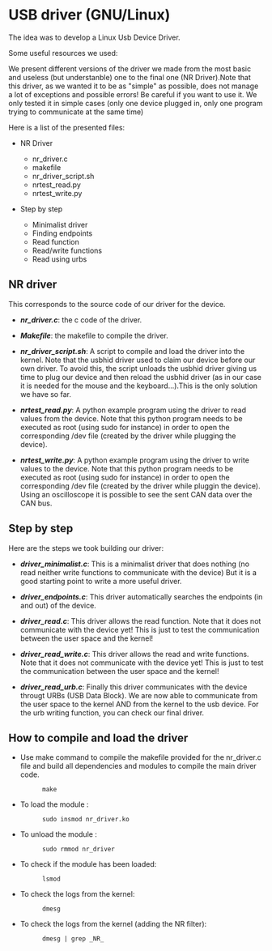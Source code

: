# USB driver (GNU/Linux)

The idea was to develop a Linux Usb Device Driver.

Some useful resources we used:

We present different versions of the driver we made from the most basic and useless (but understanble) one to the final one (NR Driver).Note that this driver, as we wanted it to be as "simple" as possible, does not manage a lot of exceptions and possible errors! Be careful if you want to use it.
We only tested it in simple cases (only one device plugged in, only one program trying to communicate at the same time)

Here is a list of the presented files: 

- NR Driver
    - nr_driver.c
    - makefile
    - nr_driver_script.sh
    - nrtest_read.py
    - nrtest_write.py

- Step by step
    - Minimalist driver
    - Finding endpoints
    - Read function
    - Read/write functions
    - Read using urbs


## NR driver

This corresponds to the source code of our driver for the device.

- ***nr_driver.c***: the c code of the driver.

- ***Makefile***: the makefile to compile the driver.

- ***nr_driver_script.sh***: A script to compile and load the driver into the kernel. Note that the usbhid driver used to claim our device before our own driver. To avoid this, the script unloads the usbhid driver giving us time to plug our device and then reload the usbhid driver (as in our case it is needed for the mouse and the keyboard...).This is the only solution we have so far.

- ***nrtest_read.py***: A python example program using the driver to read values from the device. Note that this python program needs to be executed as root (using sudo for instance) in order to open the corresponding /dev file (created by the driver while plugging the device).

- ***nrtest_write.py***: A python example program using the driver to write values to the device. Note that this python program needs to be executed as root (using sudo for instance) in order to open the corresponding /dev file (created by the driver while pluggin the device). Using an oscilloscope it is possible to see the sent CAN data over the CAN bus. 


## Step by step

Here are the steps we took building our driver:

- ***driver_minimalist.c***: This is a minimalist driver that does nothing (no read neither write functions to communicate with the device) But it is a good starting point to write a more useful driver.

- ***driver_endpoints.c***: This driver automatically searches the endpoints (in and out) of the device.

- ***driver_read.c***: This driver allows the read function. Note that it does not communicate with the device yet! This is just to test the communication between the user space and the kernel!

- ***driver_read_write.c***: This driver allows the read and write functions. Note that it does not communicate with the device yet! This is just to test the communication between the user space and the kernel!

- ***driver_read_urb.c***: Finally this driver communicates with the device througt URBs (USB Data Block). We are now able to communicate from the user space to the kernel AND from the kernel to the usb device. For the urb writing function, you can check our final driver.

## How to compile and load the driver

* Use make command to compile the makefile provided for the nr_driver.c file and build all dependencies and modules to compile the main driver code.

            make

* To load the module : 
            
            sudo insmod nr_driver.ko

* To unload the module : 

            sudo rmmod nr_driver

* To check if the module has been loaded: 
            
            lsmod

* To check the logs from the kernel: 

            dmesg

* To check the logs from the kernel (adding the NR filter): 
            
            dmesg | grep _NR_
